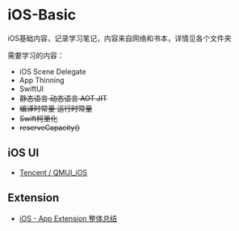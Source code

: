 # iOS-Basic

iOS基础内容，记录学习笔记，内容来自网络和书本，详情见各个文件夹

需要学习的内容：

+ iOS Scene Delegate
+ App Thinning
+ SwiftUI
+ ~~静态语言 动态语言 AOT JIT~~
+ ~~编译时常量 运行时常量~~
+ ~~Swift柯里化~~
+ ~~reserveCapacity()~~

## iOS UI

+ [Tencent / QMUI_iOS](https://github.com/Tencent/QMUI_iOS)

## Extension

+ [iOS - App Extension 整体总结](https://www.cnblogs.com/junhuawang/p/8178276.html)
